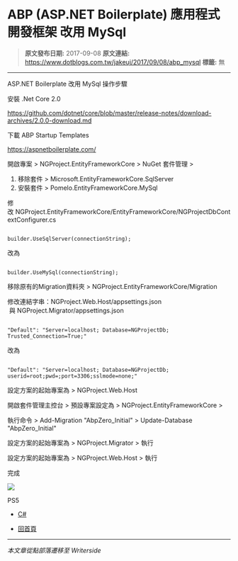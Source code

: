 # ABP (ASP.NET Boilerplate) 應用程式開發框架 改用 MySql

> **原文發布日期:** 2017-09-08
> **原文連結:** https://www.dotblogs.com.tw/jakeuj/2017/09/08/abp_mysql
> **標籤:** 無

---

ASP.NET Boilerplate 改用 MySql 操作步驟

安裝 .Net Core 2.0

https://github.com/dotnet/core/blob/master/release-notes/download-archives/2.0.0-download.md

下載 ABP Startup Templates

https://aspnetboilerplate.com/

開啟專案 > NGProject.EntityFrameworkCore > NuGet 套件管理 >

1. 移除套件 > Microsoft.EntityFrameworkCore.SqlServer
2. 安裝套件 > Pomelo.EntityFrameworkCore.MySql

修改 NGProject.EntityFrameworkCore/EntityFrameworkCore/NGProjectDbContextConfigurer.cs

```

builder.UseSqlServer(connectionString);
```

改為

```

builder.UseMySql(connectionString);
```

移除原有的Migration資料夾 > NGProject.EntityFrameworkCore/Migration

修改連結字串：NGProject.Web.Host/appsettings.json  與 NGProject.Migrator/appsettings.json

```

"Default": "Server=localhost; Database=NGProjectDb; Trusted_Connection=True;"
```

改為

```

"Default": "Server=localhost; Database=NGProjectDb; userid=root;pwd=;port=3306;sslmode=none;"
```

設定方案的起始專案為 > NGProject.Web.Host

開啟套件管理主控台 > 預設專案設定為 > NGProject.EntityFrameworkCore >

執行命令 > Add-Migration "AbpZero\_Initial" > Update-Database "AbpZero\_Initial"

設定方案的起始專案為 > NGProject.Migrator > 執行

設定方案的起始專案為 > NGProject.Web.Host > 執行

完成

![](https://card.psnprofiles.com/1/jakeuj.png)

PS5

* [C#](/jakeuj/Tags?qq=C%23)

* [回首頁](/jakeuj)

---

*本文章從點部落遷移至 Writerside*
